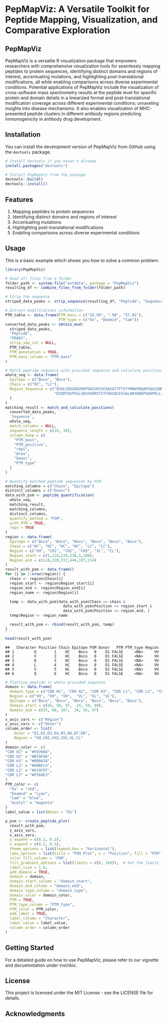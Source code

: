 PepMapViz: A Versatile Toolkit for Peptide Mapping, Visualization, and
Comparative Exploration
================

## PepMapViz

<!-- badges: start -->
<!-- badges: end -->

PepMapViz is a versatile R visualization package that empowers
researchers with comprehensive visualization tools for seamlessly
mapping peptides to protein sequences, identifying distinct domains and
regions of interest, accentuating mutations, and highlighting
post-translational modifications, all while enabling comparisons across
diverse experimental conditions. Potential applications of PepMapViz
include the visualization of cross-software mass spectrometry results at
the peptide level for specific protein and domain details in a
linearized format and post-translational modification coverage across
different experimental conditions; unraveling insights into disease
mechanisms. It also enables visualization of MHC-presented peptide
clusters in different antibody regions predicting immunogenicity in
antibody drug development.

## Installation

You can install the development version of PepMapViz from GitHub using
the `devtools` package.

``` r
# Install devtools if you haven't already
install.packages("devtools")

# Install PepMapViz from the package
devtools::build()
devtools::install()
```

## Features

1.  Mapping peptides to protein sequences
2.  Identifying distinct domains and regions of interest
3.  Accentuating mutations
4.  Highlighting post-translational modifications
5.  Enabling comparisons across diverse experimental conditions

## Usage

This is a basic example which shows you how to solve a common problem:

``` r
library(PepMapViz)

# Read all files from a folder
folder_path <- system.file("extdata", package = "PepMapViz")
resulting_df <- combine_files_from_folder(folder_path)

# Strip the sequence 
striped_data_peaks <- strip_sequence(resulting_df, "Peptide", "Sequence", "PEAKS")

# Extract modifications information
PTM_table <- data.frame(PTM_mass = c("15.99", ".98", "57.02"),
                        PTM_type = c("Ox", "Deamid", "Cam"))
converted_data_peaks <- obtain_mod(
  striped_data_peaks,
  "Peptide",
  "PEAKS",
  strip_seq_col = NULL,
  PTM_table,
  PTM_annotation = TRUE,
  PTM_mass_column = "PTM_mass"
)

# Match peptide sequence with provided sequence and calculate positions
whole_seq <- data.frame(
  Epitope = c("Boco", "Boco"),
  Chain = c("HC", "LC"),
  Region_Sequence = c("QVQLVQSGAEVKKPGASVKVSCKASGYTFTSYYMHWVRQAPGQGLEWMGEISPFGGRTNYNEKFKSRVTMTRDTSTSTVYMELSSLRSEDTAVYYCARERPLYASDLWGQGTTVTVSSASTKGPSVFPLAPCSRSTSESTAALGCLVKDYFPEPVTVSWNSGALTSGVHTFPAVLQSSGLYSLSSVVTVPSSNFGTQTYTCNVDHKPSNTKVDKTVERKCCVECPPCPAPPVAGPSVFLFPPKPKDTLMISRTPEVTCVVVDVSHEDPEVQFNWYVDGVEVHNAKTKPREEQFNSTFRVVSVLTVVHQDWLNGKEYKCKVSNKGLPSSIEKTISKTKGQPREPQVYTLPPSREEMTKNQVSLTCLVKGFYPSDIAVEWESNGQPENNYKTTPPMLDSDGSFFLYSKLTVDKSRWQQGNVFSCSVMHEALHNHYTQKSLSLSPGK", 
                      "DIQMTQSPSSLSASVGDRVTITCRASQGISSALAWYQQKPGKAPKLLIYSASYRYTGVPSRFSGSGSGTDFTFTISSLQPEDIATYYCQQRYSLWRTFGQGTKLEIKRTVAAPSVFIFPPSDEQLKSGTASVVCLLNNFYPREAKVQWKVDNALQSGNSQESVTEQDSKDSTYSLSSTLTLSKADYEKHKVYACEVTHQGLSSPVTKSFNRGEC"
  )
)
matching_result <- match_and_calculate_positions(
  converted_data_peaks,
  'Sequence',
  whole_seq,
  match_columns = NULL,
  sequence_length = c(10, 30),
  column_keep = c(
    "PTM_mass",
    "PTM_position",
    "reps",
    "Area",
    "Donor",
    "PTM_type"
  )
)

# Quantify matched peptide sequences by PSM
matching_columns = c("Chain", "Epitope")
distinct_columns = c("Donor")
data_with_psm <- peptide_quantification(
  whole_seq,
  matching_result,
  matching_columns,
  distinct_columns,
  quantify_method = "PSM",
  with_PTM = TRUE,
  reps = TRUE
)
region <- data.frame(
  Epitope = c("Boco", "Boco", "Boco", "Boco", "Boco", "Boco"),
  Chain = c("HC", "HC", "HC", "HC", "LC", "LC"),
  Region = c("VH", "CH1", "CH2", "CH3", "VL", "CL"),
  Region_start = c(1,119,229,338,1,108),
  Region_end = c(118,228,337,444,107,214)
)
result_with_psm <- data.frame()
for (i in 1:nrow(region)) {
  chain <- region$Chain[i]
  region_start <- region$Region_start[i]
  region_end <- region$Region_end[i]
  region_name <- region$Region[i]

  temp <- data_with_psm[data_with_psm$Chain == chain & 
                          data_with_psm$Position >= region_start & 
                          data_with_psm$Position <= region_end, ]
  temp$Region <- region_name

  result_with_psm <- rbind(result_with_psm, temp)
}
  
head(result_with_psm)
```

    ##   Character Position Chain Epitope PSM Donor   PTM PTM_type Region
    ## 1         Q        1    HC    Boco   0    D1 FALSE     <NA>     VH
    ## 2         V        2    HC    Boco   0    D1 FALSE     <NA>     VH
    ## 3         Q        3    HC    Boco   0    D1 FALSE     <NA>     VH
    ## 4         L        4    HC    Boco   0    D1 FALSE     <NA>     VH
    ## 5         V        5    HC    Boco   0    D1 FALSE     <NA>     VH
    ## 6         Q        6    HC    Boco   0    D1 FALSE     <NA>     VH

``` r
# Plotting peptide in whole provided sequence
domain <- data.frame(
  domain_type = c("CDR H1", "CDR H2", "CDR H3", "CDR L1", "CDR L2", "CDR L3"),
  Region = c("VH", "VH", "VH",  "VL", "VL", "VL"),
  Epitope = c("Boco", "Boco", "Boco", "Boco", "Boco", "Boco"),
  domain_start = c(26, 50, 97,  24, 50, 89),
  domain_end = c(35, 66, 107,  34, 56, 97)
)
x_axis_vars <- c("Region")
y_axis_vars <- c("Donor")
column_order <- list(
    Donor = "D1,D2,D3,D4,D5,D6,D7,D8",
    Region = "VH,CH1,CH2,CH3,VL,CL"
)
domain_color <- c(
"CDR H1" = "#F8766D",
"CDR H2" = "#B79F00",
"CDR H3" = "#00BA38",
"CDR L1" = "#00BFC4",
"CDR L2" = "#619CFF",
"CDR L3" = "#F564E3"
)
PTM_color <- c(
  "Ox" = "red",
  "Deamid" = "cyan",
  "Cam" = "blue",
  "Acetyl" = "magenta"
)
label_value = list(Donor = "D1")

p_psm <- create_peptide_plot(
  result_with_psm,
  y_axis_vars,
  x_axis_vars,
  y_expand = c(0.2, 0.2),
  x_expand = c(0.5, 0.5),
  theme_options = list(legend.box = "horizontal"),
  labs_options = list(title = "PSM Plot", x = "Position", fill = "PSM"),
  color_fill_column = 'PSM',
  fill_gradient_options = list(limits = c(0, 160)),  # Set the limits for the color scale
  label_size = 1.9,
  add_domain = TRUE,
  domain = domain,
  domain_start_column = "domain_start",
  domain_end_column = "domain_end",
  domain_type_column = "domain_type",
  domain_color = domain_color,
  PTM = TRUE,
  PTM_type_column = "PTM_type",
  PTM_color = PTM_color,
  add_label = TRUE,
  label_column = "Character",
  label_value = label_value,
  column_order = column_order
)
```

## Getting Started

For a detailed guide on how to use PepMapViz, please refer to our
vignette and docuemntation under inst/doc.

## License

This project is licensed under the MIT License - see the LICENSE file for details.

## Acknowledgments
